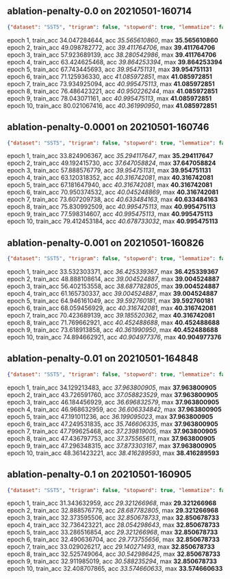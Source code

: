 
## ablation-penalty-0.0 on 20210501-160714

```json
{"dataset": "SST5", "trigram": false, "stopword": true, "lemmatize": false, "rand_lr": false, "feature_pick": "top", "feature_drop": 0.0, "feature_size": 20000, "penalty": 0.0, "lr_fixed": 0.01, "lr_rand_coef": 0.01, "iteration": 1, "batch": 500, "epoch": 10}
```

epoch  1, train_acc 34.047284644, acc _35.565610860_, max **35.565610860**
epoch  2, train_acc 49.098782772, acc _39.411764706_, max **39.411764706**
epoch  3, train_acc 57.923689139, acc _38.280542986_, max **39.411764706**
epoch  4, train_acc 63.424625468, acc _39.864253394_, max **39.864253394**
epoch  5, train_acc 67.743445693, acc _39.954751131_, max **39.954751131**
epoch  6, train_acc 71.125936330, acc _41.085972851_, max **41.085972851**
epoch  7, train_acc 73.934925094, acc _40.995475113_, max **41.085972851**
epoch  8, train_acc 76.486423221, acc _40.950226244_, max **41.085972851**
epoch  9, train_acc 78.043071161, acc _40.995475113_, max **41.085972851**
epoch 10, train_acc 80.021067416, acc _40.361990950_, max **41.085972851**

## ablation-penalty-0.0001 on 20210501-160746

```json
{"dataset": "SST5", "trigram": false, "stopword": true, "lemmatize": false, "rand_lr": false, "feature_pick": "top", "feature_drop": 0.0, "feature_size": 20000, "penalty": 0.0001, "lr_fixed": 0.01, "lr_rand_coef": 0.01, "iteration": 1, "batch": 500, "epoch": 10}
```

epoch  1, train_acc 33.824906367, acc _35.294117647_, max **35.294117647**
epoch  2, train_acc 49.192415730, acc _37.647058824_, max **37.647058824**
epoch  3, train_acc 57.888576779, acc _39.954751131_, max **39.954751131**
epoch  4, train_acc 63.120318352, acc _40.316742081_, max **40.316742081**
epoch  5, train_acc 67.181647940, acc _40.316742081_, max **40.316742081**
epoch  6, train_acc 70.950374532, acc _40.045248869_, max **40.316742081**
epoch  7, train_acc 73.607209738, acc _40.633484163_, max **40.633484163**
epoch  8, train_acc 75.830992509, acc _40.995475113_, max **40.995475113**
epoch  9, train_acc 77.598314607, acc _40.995475113_, max **40.995475113**
epoch 10, train_acc 79.412453184, acc _40.678733032_, max **40.995475113**

## ablation-penalty-0.001 on 20210501-160826

```json
{"dataset": "SST5", "trigram": false, "stopword": true, "lemmatize": false, "rand_lr": false, "feature_pick": "top", "feature_drop": 0.0, "feature_size": 20000, "penalty": 0.001, "lr_fixed": 0.01, "lr_rand_coef": 0.01, "iteration": 1, "batch": 500, "epoch": 10}
```

epoch  1, train_acc 33.532303371, acc _36.425339367_, max **36.425339367**
epoch  2, train_acc 48.888108614, acc _39.004524887_, max **39.004524887**
epoch  3, train_acc 56.402153558, acc _38.687782805_, max **39.004524887**
epoch  4, train_acc 61.165730337, acc _39.004524887_, max **39.004524887**
epoch  5, train_acc 64.946161049, acc _39.592760181_, max **39.592760181**
epoch  6, train_acc 68.059456929, acc _40.316742081_, max **40.316742081**
epoch  7, train_acc 70.423689139, acc _39.185520362_, max **40.316742081**
epoch  8, train_acc 71.769662921, acc _40.452488688_, max **40.452488688**
epoch  9, train_acc 73.618913858, acc _40.361990950_, max **40.452488688**
epoch 10, train_acc 74.894662921, acc _40.904977376_, max **40.904977376**

## ablation-penalty-0.01 on 20210501-164848

```json
{"dataset": "SST5", "trigram": false, "stopword": true, "lemmatize": false, "rand_lr": false, "feature_pick": "top", "feature_drop": 0.0, "feature_size": 20000, "penalty": 0.01, "lr_fixed": 0.01, "lr_rand_coef": 0.01, "iteration": 1, "batch": 500, "epoch": 10}
```

epoch  1, train_acc 34.129213483, acc _37.963800905_, max **37.963800905**
epoch  2, train_acc 43.726591760, acc _37.058823529_, max **37.963800905**
epoch  3, train_acc 46.184456929, acc _36.696832579_, max **37.963800905**
epoch  4, train_acc 46.968632959, acc _36.606334842_, max **37.963800905**
epoch  5, train_acc 47.191011236, acc _36.199095023_, max **37.963800905**
epoch  6, train_acc 47.249531835, acc _35.746606335_, max **37.963800905**
epoch  7, train_acc 47.799625468, acc _37.239819005_, max **37.963800905**
epoch  8, train_acc 47.436797753, acc _37.375565611_, max **37.963800905**
epoch  9, train_acc 47.296348315, acc _37.873303167_, max **37.963800905**
epoch 10, train_acc 48.361423221, acc _38.416289593_, max **38.416289593**

## ablation-penalty-0.1 on 20210501-160905

```json
{"dataset": "SST5", "trigram": false, "stopword": true, "lemmatize": false, "rand_lr": false, "feature_pick": "top", "feature_drop": 0.0, "feature_size": 20000, "penalty": 0.1, "lr_fixed": 0.01, "lr_rand_coef": 0.01, "iteration": 1, "batch": 500, "epoch": 10}
```

epoch  1, train_acc 31.343632959, acc _29.321266968_, max **29.321266968**
epoch  2, train_acc 32.888576779, acc _28.687782805_, max **29.321266968**
epoch  3, train_acc 32.373595506, acc _32.850678733_, max **32.850678733**
epoch  4, train_acc 32.736423221, acc _28.054298643_, max **32.850678733**
epoch  5, train_acc 33.286516854, acc _29.321266968_, max **32.850678733**
epoch  6, train_acc 32.490636704, acc _29.773755656_, max **32.850678733**
epoch  7, train_acc 33.029026217, acc _29.140271493_, max **32.850678733**
epoch  8, train_acc 32.525749064, acc _30.542986425_, max **32.850678733**
epoch  9, train_acc 32.911985019, acc _30.588235294_, max **32.850678733**
epoch 10, train_acc 32.408707865, acc _33.574660633_, max **33.574660633**
